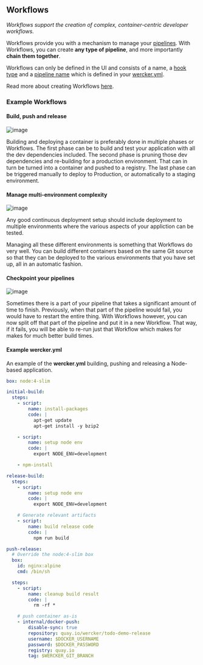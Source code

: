 ## Workflows

*Workflows support the creation of complex, container-centric developer workflows.*

Workflows provide you with a mechanism to manage your [pipelines](/docs/pipelines/index.html).
With Workflows, you can create **any type of pipeline**, and more importantly **chain them
together**. 

Workflows can only be defined in the UI and consists of a name, 
a [hook type](/docs/workflows/managing.html) and a [pipeline name](/docs/pipelines/index.html)
which is defined in your [wercker.yml](/docs/wercker-yml/index.html).

Read more about creating Workflows [here](/docs/workflows/managing.html).

### Example Workflows

#### Build, push and release

![image](/images/build-push-release.svg)

Building and deploying a container is preferably done in multiple phases or
Workflows. The first phase can be to build and test your application with all
the dev dependencies included. The second phase is pruning those dev
dependencies and re-building for a production environment. That can in turn be
turned into a container and pushed to a registry. The last phase can be
triggered manually to deploy to Production, or automatically to a staging
environment.

#### Manage multi-environment complexity

![image](/images/multi-env.svg)

Any good continuous deployment setup should include deployment to multiple
environments where the various aspects of your appliction can be tested.

Managing all these different environments is something that Workflows do very
well. You can build different containers based on the same Git source so that
they can be deployed to the various environments that you have set up, all in
an automatic fashion.

#### Checkpoint your pipelines

![image](/images/checkpoint.svg)

Sometimes there is a part of your pipeline that takes a significant amount of
time to finish. Previously, when that part of the pipeline would fail, you
would have to restart the entire thing. With Workflows however, you can now
split off that part of the pipeline and put it in a new Workflow.  That way, if
it fails, you will be able to re-run just that Workflow which makes for makes
for much better build times.

#### Example wercker.yml

An example of the **wercker.yml** building, pushing and releasing a Node-based application.

```yaml
box: node:4-slim

initial-build:
  steps:
    - script:
        name: install-packages
        code: |
          apt-get update
          apt-get install -y bzip2

    - script:
        name: setup node env
        code: |
          export NODE_ENV=development

    - npm-install

release-build:
  steps:
    - script:
        name: setup node env
        code: |
          export NODE_ENV=development

    # Generate relevant artifacts
    - script:
        name: build release code
        code: |
          npm run build

push-release:
  # Override the node:4-slim box
  box:
    id: nginx:alpine
    cmd: /bin/sh

  steps:
    - script:
        name: cleanup build result
        code: |
          rm -rf *

    # push container as-is
    - internal/docker-push:
        disable-sync: true
        repository: quay.io/wercker/todo-demo-release
        username: $DOCKER_USERNAME
        password: $DOCKER_PASSWORD
        registry: quay.io
        tag: $WERCKER_GIT_BRANCH
```

